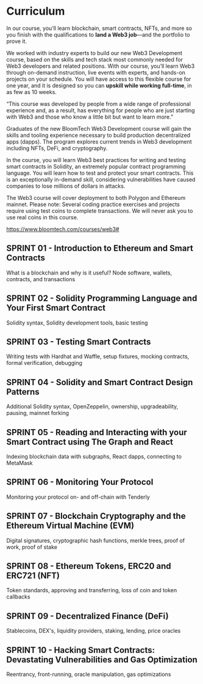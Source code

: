 # Curriculum

In our course, you’ll learn blockchain, smart contracts, NFTs, and more so you finish with the qualifications to **land a Web3 job**—and the portfolio to prove it. 

We worked with industry experts to build our new Web3 Development course, based on the skills and tech stack most commonly needed for Web3 developers and related positions. With our course, you’ll learn Web3 through on-demand instruction, live events with experts, and hands-on projects on your schedule. You will have access to this flexible course for one year, and it is designed so you can **upskill while working full-time**, in as few as 10 weeks.

“This course was developed by people from a wide range of professional experience and, as a result, has everything for people who are just starting with Web3 and those who know a little bit but want to learn more.”

Graduates of the new BloomTech Web3 Development course will gain the skills and tooling experience necessary to build production decentralized apps (dapps). The program explores current trends in Web3 development including NFTs, DeFi, and cryptography.

In the course, you will learn Web3 best practices for writing and testing smart contracts in Solidity, an extremely popular contract programming language. You will learn how to test and protect your smart contracts. This is an exceptionally in-demand skill, considering vulnerabilities have caused companies to lose millions of dollars in attacks.

The Web3 course will cover deployment to both Polygon and Ethereum mainnet. Please note: Several coding practice exercises and projects require using test coins to complete transactions. We will never ask you to use real coins in this course.

https://www.bloomtech.com/courses/web3#

##  SPRINT 01 - Introduction to Ethereum and Smart Contracts
What is a blockchain and why is it useful? Node software, wallets, contracts, and transactions

##  SPRINT 02 - Solidity Programming Language and Your First Smart Contract
Solidity syntax, Solidity development tools, basic testing

##  SPRINT 03 - Testing Smart Contracts
Writing tests with Hardhat and Waffle, setup fixtures, mocking contracts, formal verification, debugging

##  SPRINT 04 - Solidity and Smart Contract Design Patterns
Additional Solidity syntax, OpenZeppelin, ownership, upgradeability, pausing, mainnet forking

##  SPRINT 05 - Reading and Interacting with your Smart Contract using The Graph and React
‍Indexing blockchain data with subgraphs, React dapps, connecting to MetaMask

##  SPRINT 06 - Monitoring Your Protocol
‍Monitoring your protocol on- and off-chain with Tenderly

##  SPRINT 07 - Blockchain Cryptography and the Ethereum Virtual Machine (EVM)
Digital signatures, cryptographic hash functions, merkle trees, proof of work, proof of stake

##  SPRINT 08 - Ethereum Tokens, ERC20 and ERC721 (NFT)
Token standards, approving and transferring, loss of coin and token callbacks

##  SPRINT 09 - Decentralized Finance (DeFi)
Stablecoins, DEX's, liquidity providers, staking, lending, price oracles

##  SPRINT 10 - Hacking Smart Contracts: Devastating Vulnerabilities and Gas Optimization
Reentrancy, front-running, oracle manipulation, gas optimizations

